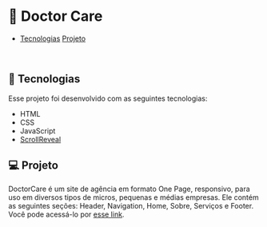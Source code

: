 <h1>🚀 Doctor Care</h1>

<ul>
    <li>
        <a href="#-tecnologias">Tecnologias</a>
        <a href="#-projeto">Projeto</a>
    </li>
</ul>

<br>

## 🚀 Tecnologias

<!--- Ex: HTML, CSS, JavaScript, Node.Js, ReactJS, ReactNative --->

Esse projeto foi desenvolvido com as seguintes tecnologias:

- HTML
- CSS
- JavaScript
- [ScrollReveal](https://scrollrevealjs.org/)

## 💻 Projeto

DoctorCare é um site de agência em formato One Page, responsivo, para uso em diversos tipos de micros, pequenas e médias empresas. Ele contém as seguintes seções: Header, Navigation, Home, Sobre, Serviços e Footer. Você pode acessá-lo por [esse link](https://murilorgalvao.github.io/doctor-care/).

